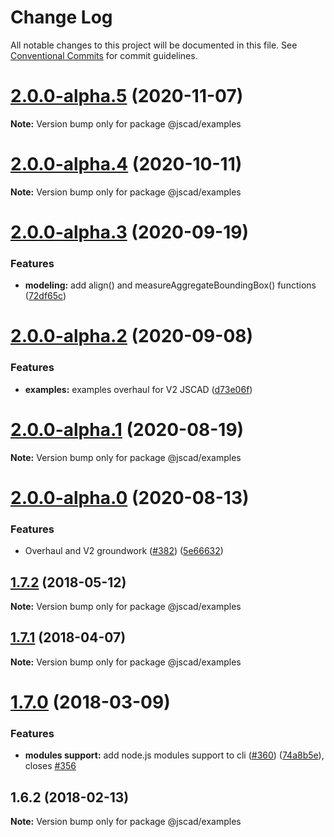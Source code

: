 # Change Log

All notable changes to this project will be documented in this file.
See [Conventional Commits](https://conventionalcommits.org) for commit guidelines.

# [2.0.0-alpha.5](https://github.com/jscad/OpenJSCAD.org/compare/@jscad/examples@2.0.0-alpha.4...@jscad/examples@2.0.0-alpha.5) (2020-11-07)

**Note:** Version bump only for package @jscad/examples





# [2.0.0-alpha.4](https://github.com/jscad/OpenJSCAD.org/compare/@jscad/examples@2.0.0-alpha.3...@jscad/examples@2.0.0-alpha.4) (2020-10-11)

**Note:** Version bump only for package @jscad/examples





# [2.0.0-alpha.3](https://github.com/jscad/OpenJSCAD.org/compare/@jscad/examples@2.0.0-alpha.2...@jscad/examples@2.0.0-alpha.3) (2020-09-19)


### Features

* **modeling:** add align() and measureAggregateBoundingBox() functions ([72df65c](https://github.com/jscad/OpenJSCAD.org/commit/72df65cfec065f26a84a8bb1ff80f5750a9972bf))





# [2.0.0-alpha.2](https://github.com/jscad/OpenJSCAD.org/compare/@jscad/examples@2.0.0-alpha.1...@jscad/examples@2.0.0-alpha.2) (2020-09-08)


### Features

* **examples:** examples overhaul for V2 JSCAD ([d73e06f](https://github.com/jscad/OpenJSCAD.org/commit/d73e06f51e187e673487c3d9599672e66ac441d7))





# [2.0.0-alpha.1](https://github.com/jscad/OpenJSCAD.org/compare/@jscad/examples@2.0.0-alpha.0...@jscad/examples@2.0.0-alpha.1) (2020-08-19)

**Note:** Version bump only for package @jscad/examples





# [2.0.0-alpha.0](https://github.com/jscad/OpenJSCAD.org/compare/@jscad/examples@1.7.2...@jscad/examples@2.0.0-alpha.0) (2020-08-13)


### Features

* Overhaul and V2 groundwork ([#382](https://github.com/jscad/OpenJSCAD.org/issues/382)) ([5e66632](https://github.com/jscad/OpenJSCAD.org/commit/5e666327a8b50a7fa6baa4bbdfd790d243f8064f))





<a name="1.7.2"></a>
## [1.7.2](https://github.com/jscad/OpenJSCAD.org/compare/@jscad/examples@1.7.1...@jscad/examples@1.7.2) (2018-05-12)




**Note:** Version bump only for package @jscad/examples

<a name="1.7.1"></a>
## [1.7.1](https://github.com/jscad/OpenJSCAD.org/compare/@jscad/examples@1.7.0...@jscad/examples@1.7.1) (2018-04-07)




**Note:** Version bump only for package @jscad/examples

<a name="1.7.0"></a>
# [1.7.0](https://github.com/jscad/OpenJSCAD.org/compare/@jscad/examples@1.6.2...@jscad/examples@1.7.0) (2018-03-09)


### Features

* **modules support:** add node.js modules support to  cli ([#360](https://github.com/jscad/OpenJSCAD.org/issues/360)) ([74a8b5e](https://github.com/jscad/OpenJSCAD.org/commit/74a8b5e)), closes [#356](https://github.com/jscad/OpenJSCAD.org/issues/356)




<a name="1.6.2"></a>
## 1.6.2 (2018-02-13)




**Note:** Version bump only for package @jscad/examples
